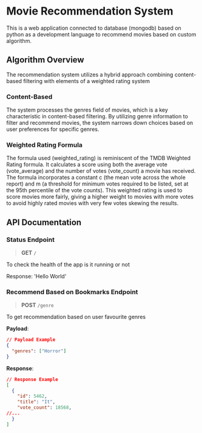 # Movie Recommendation System

This is a web application connected to database (mongodb) based on python as a development language to recommend movies based on custom algorithm.  

## Algorithm Overview  

The recommendation system utilizes a hybrid approach combining content-based filtering with elements of a weighted rating system

### Content-Based

The system processes the genres field of movies, which is a key characteristic in content-based filtering. By utilizing genre information to filter and recommend movies, the system narrows down  choices based on user preferences for specific genres.

### Weighted Rating Formula  

 The formula used (weighted_rating) is reminiscent of the TMDB Weighted Rating formula. It calculates a score using both the average vote (vote_average) and the number of votes (vote_count) a movie has received. The formula incorporates a constant c (the mean vote across the whole report) and m (a threshold for minimum votes required to be listed, set at the 95th percentile of the vote counts). This weighted rating is used to score movies more fairly, giving a higher weight to movies with more votes to avoid highly rated movies with very few votes skewing the results.

## API Documentation  

### Status Endpoint  

> **GET** `/`

To check the health of the app is it running or not  

Response: 'Hello World'  

### Recommend Based on Bookmarks Endpoint  

> **POST** `/genre`  

To get recommendation based on user favourite genres

**Payload**:  

```json
// Payload Example
{
  "genres": ["Horror"]
}
```

**Response**:  

```json
// Response Example
[
  {
    "id": 5462,
    "title": "It",
    "vote_count": 18568,
//...
  }
]
```  

